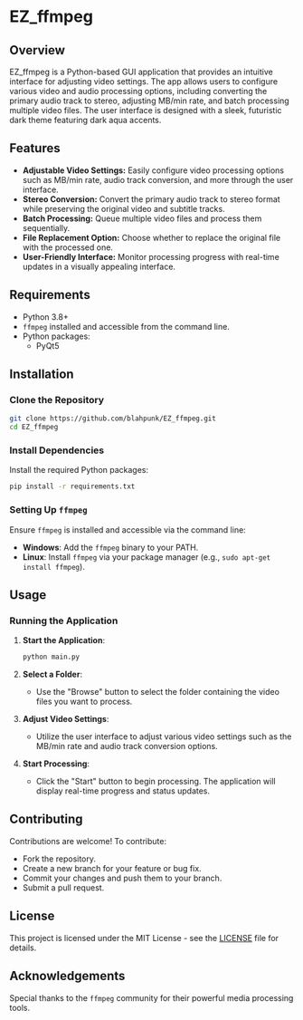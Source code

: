 # EZ_ffmpeg

## Overview
EZ_ffmpeg is a Python-based GUI application that provides an intuitive interface for adjusting video settings. The app allows users to configure various video and audio processing options, including converting the primary audio track to stereo, adjusting MB/min rate, and batch processing multiple video files. The user interface is designed with a sleek, futuristic dark theme featuring dark aqua accents.

## Features
- **Adjustable Video Settings:** Easily configure video processing options such as MB/min rate, audio track conversion, and more through the user interface.
- **Stereo Conversion:** Convert the primary audio track to stereo format while preserving the original video and subtitle tracks.
- **Batch Processing:** Queue multiple video files and process them sequentially.
- **File Replacement Option:** Choose whether to replace the original file with the processed one.
- **User-Friendly Interface:** Monitor processing progress with real-time updates in a visually appealing interface.

## Requirements
- Python 3.8+
- `ffmpeg` installed and accessible from the command line.
- Python packages:
  - PyQt5

## Installation

### Clone the Repository
```bash
git clone https://github.com/blahpunk/EZ_ffmpeg.git
cd EZ_ffmpeg
```

### Install Dependencies
Install the required Python packages:
```bash
pip install -r requirements.txt
```

### Setting Up `ffmpeg`
Ensure `ffmpeg` is installed and accessible via the command line:
- **Windows**: Add the `ffmpeg` binary to your PATH.
- **Linux**: Install `ffmpeg` via your package manager (e.g., `sudo apt-get install ffmpeg`).

## Usage

### Running the Application
1. **Start the Application**:
   ```bash
   python main.py
   ```

2. **Select a Folder**:
   - Use the "Browse" button to select the folder containing the video files you want to process.

3. **Adjust Video Settings**:
   - Utilize the user interface to adjust various video settings such as the MB/min rate and audio track conversion options.

4. **Start Processing**:
   - Click the "Start" button to begin processing. The application will display real-time progress and status updates.

## Contributing
Contributions are welcome! To contribute:
- Fork the repository.
- Create a new branch for your feature or bug fix.
- Commit your changes and push them to your branch.
- Submit a pull request.

## License
This project is licensed under the MIT License - see the [LICENSE](LICENSE) file for details.

## Acknowledgements
Special thanks to the `ffmpeg` community for their powerful media processing tools.
